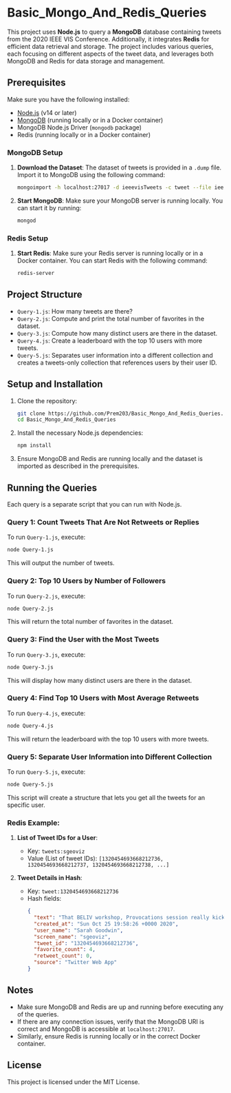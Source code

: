# **Basic_Mongo_And_Redis_Queries**

This project uses **Node.js** to query a **MongoDB** database containing tweets from the 2020 IEEE VIS Conference. Additionally, it integrates **Redis** for efficient data retrieval and storage. The project includes various queries, each focusing on different aspects of the tweet data, and leverages both MongoDB and Redis for data storage and management.

## **Prerequisites**

Make sure you have the following installed:

- [Node.js](https://nodejs.org/en/download/) (v14 or later)
- [MongoDB](https://www.mongodb.com/try/download/community) (running locally or in a Docker container)
- MongoDB Node.js Driver (`mongodb` package)
- Redis (running locally or in a Docker container)

### **MongoDB Setup**

1. **Download the Dataset**: The dataset of tweets is provided in a `.dump` file. Import it to MongoDB using the following command:
   ```sh
   mongoimport -h localhost:27017 -d ieeevisTweets -c tweet --file ieeevis2020Tweets.dump
   ```

2. **Start MongoDB**: Make sure your MongoDB server is running locally. You can start it by running:
   ```sh
   mongod
   ```

### **Redis Setup**

1. **Start Redis**: Make sure your Redis server is running locally or in a Docker container. You can start Redis with the following command:
   ```sh
   redis-server
   ```

## **Project Structure**

- `Query-1.js`: How many tweets are there? 
- `Query-2.js`: Compute and print the total number of favorites in the dataset.
- `Query-3.js`: Compute how many distinct users are there in the dataset.
- `Query-4.js`: Create a leaderboard with the top 10 users with more tweets. 
- `Query-5.js`: Separates user information into a different collection and creates a tweets-only collection that references users by their user ID.

## **Setup and Installation**

1. Clone the repository:
   ```sh
   git clone https://github.com/Prem203/Basic_Mongo_And_Redis_Queries.git
   cd Basic_Mongo_And_Redis_Queries
   ```

2. Install the necessary Node.js dependencies:
   ```sh
   npm install
   ```

3. Ensure MongoDB and Redis are running locally and the dataset is imported as described in the prerequisites.

## **Running the Queries**

Each query is a separate script that you can run with Node.js.

### **Query 1: Count Tweets That Are Not Retweets or Replies**

To run `Query-1.js`, execute:
```sh
node Query-1.js
```
This will output the number of tweets.

### **Query 2: Top 10 Users by Number of Followers**

To run `Query-2.js`, execute:
```sh
node Query-2.js
```
This will return the total number of favorites in the dataset.

### **Query 3: Find the User with the Most Tweets**

To run `Query-3.js`, execute:
```sh
node Query-3.js
```
This will display how many distinct users are there in the dataset.

### **Query 4: Find Top 10 Users with Most Average Retweets**

To run `Query-4.js`, execute:
```sh
node Query-4.js
```
This will return the leaderboard with the top 10 users with more tweets.

### **Query 5: Separate User Information into Different Collection**

To run `Query-5.js`, execute:
```sh
node Query-5.js
```
This script will create a structure that lets you get all the tweets for an specific user.

### **Redis Example**:

1. **List of Tweet IDs for a User**:
   - Key: `tweets:sgeoviz`
   - Value (List of tweet IDs): `[1320454693668212736, 1320454693668212737, 1320454693668212738, ...]`

2. **Tweet Details in Hash**:
   - Key: `tweet:1320454693668212736`
   - Hash fields:
     ```json
     {
       "text": "That BELIV workshop, Provocations session really kicked me into being awake for VIS 2020! Thought provoking chat...",
       "created_at": "Sun Oct 25 19:58:26 +0000 2020",
       "user_name": "Sarah Goodwin",
       "screen_name": "sgeoviz",
       "tweet_id": "1320454693668212736",
       "favorite_count": 4,
       "retweet_count": 0,
       "source": "Twitter Web App"
     }
     ```

## **Notes**

- Make sure MongoDB and Redis are up and running before executing any of the queries.
- If there are any connection issues, verify that the MongoDB URI is correct and MongoDB is accessible at `localhost:27017`.
- Similarly, ensure Redis is running locally or in the correct Docker container.

## **License**

This project is licensed under the MIT License.
